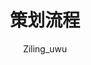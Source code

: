 ---
title: 策划流程
icon: pen-nib
author: Ziling_uwu
copyright: Copyright © 2023 Iridescent
footer: Powered by Vuepress with vuepress-theme-hope
category:
  - 管理文档
tag:
  - 流程
---